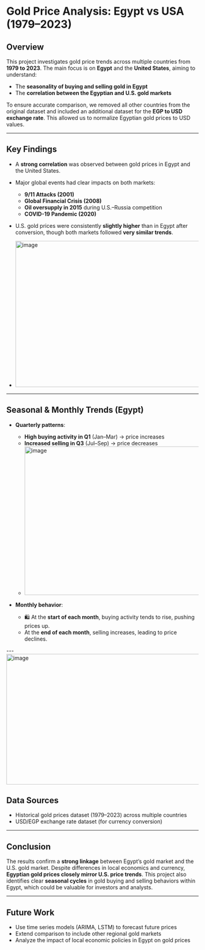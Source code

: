 # Gold Price Analysis: Egypt vs USA (1979–2023)

## Overview
This project investigates gold price trends across multiple countries from **1979 to 2023**. The main focus is on **Egypt** and the **United States**, aiming to understand:

- The **seasonality of buying and selling gold in Egypt**
- The **correlation between the Egyptian and U.S. gold markets**

To ensure accurate comparison, we removed all other countries from the original dataset and included an additional dataset for the **EGP to USD exchange rate**. This allowed us to normalize Egyptian gold prices to USD values.

---

## Key Findings

- A **strong correlation** was observed between gold prices in Egypt and the United States.
- Major global events had clear impacts on both markets:
  - **9/11 Attacks (2001)**
  - **Global Financial Crisis (2008)**
  - **Oil oversupply in 2015** during U.S.–Russia competition
  -  **COVID-19 Pandemic (2020)**
- U.S. gold prices were consistently **slightly higher** than in Egypt after conversion, though both markets followed **very similar trends**.

- <img width="633" height="382" alt="image" src="https://github.com/user-attachments/assets/35c6a708-71e7-4b41-b955-7a0e25cd3f33" />


---

##  Seasonal & Monthly Trends (Egypt)

- **Quarterly patterns**:
  -  **High buying activity in Q1** (Jan–Mar) → price increases
  -  **Increased selling in Q3** (Jul–Sep) → price decreases
  -  <img width="836" height="388" alt="image" src="https://github.com/user-attachments/assets/ae7f1af2-50ea-42cc-bee3-0f4a8c5498b9" />


- **Monthly behavior**:
  - 🛍 At the **start of each month**, buying activity tends to rise, pushing prices up.
  -  At the **end of each month**, selling increases, leading to price declines.

---<img width="765" height="341" alt="image" src="https://github.com/user-attachments/assets/49167d05-f2e0-4138-a831-6b93b8b6fb3e" />


##  Data Sources

- Historical gold prices dataset (1979–2023) across multiple countries
- USD/EGP exchange rate dataset (for currency conversion)

---

##  Conclusion

The results confirm a **strong linkage** between Egypt’s gold market and the U.S. gold market. Despite differences in local economics and currency, **Egyptian gold prices closely mirror U.S. price trends**. This project also identifies clear **seasonal cycles** in gold buying and selling behaviors within Egypt, which could be valuable for investors and analysts.

---

## Future Work

- Use time series models (ARIMA, LSTM) to forecast future prices
- Extend comparison to include other regional gold markets
- Analyze the impact of local economic policies in Egypt on gold prices
